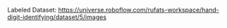 Labeled Dataset: https://universe.roboflow.com/rufats-workspace/hand-digit-identifying/dataset/5/images
